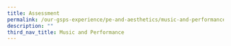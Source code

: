 ```yaml
---
title: Assessment
permalink: /our-gsps-experience/pe-and-aesthetics/music-and-performance/assessment/
description: ""
third_nav_title: Music and Performance
---
```

